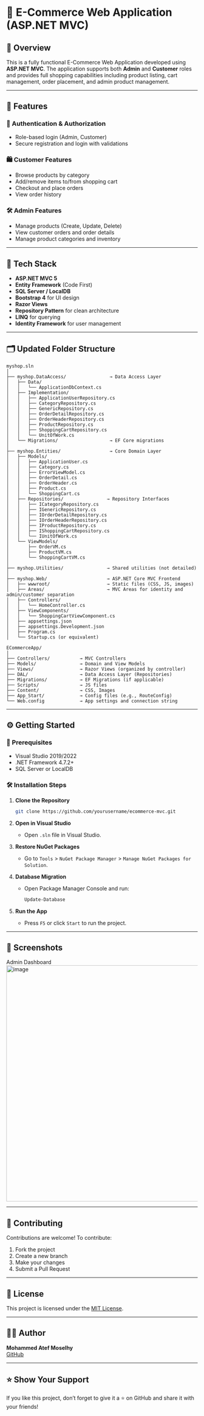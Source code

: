 # 🛒 E-Commerce Web Application (ASP.NET MVC)

## 📌 Overview

This is a fully functional E-Commerce Web Application developed using **ASP.NET MVC**. The application supports both **Admin** and **Customer** roles and provides full shopping capabilities including product listing, cart management, order placement, and admin product management.

---

## 🚀 Features

### 🔐 Authentication & Authorization
- Role-based login (Admin, Customer)
- Secure registration and login with validations

### 🛍️ Customer Features
- Browse products by category
- Add/remove items to/from shopping cart
- Checkout and place orders
- View order history

### 🛠️ Admin Features
- Manage products (Create, Update, Delete)
- View customer orders and order details
- Manage product categories and inventory

---

## 🧰 Tech Stack

- **ASP.NET MVC 5**
- **Entity Framework** (Code First)
- **SQL Server / LocalDB**
- **Bootstrap 4** for UI design
- **Razor Views**
- **Repository Pattern** for clean architecture
- **LINQ** for querying
- **Identity Framework** for user management

---

## 🗂️ Updated Folder Structure

```
myshop.sln
│
├── myshop.DataAccess/                → Data Access Layer
│   ├── Data/
│   │   └── ApplicationDbContext.cs
│   ├── Implementation/
│   │   ├── ApplicationUserRepository.cs
│   │   ├── CategoryRepository.cs
│   │   ├── GenericRepository.cs
│   │   ├── OrderDetailRepository.cs
│   │   ├── OrderHeaderRepository.cs
│   │   ├── ProductRepository.cs
│   │   ├── ShoppingCartRepository.cs
│   │   └── UnitOfWork.cs
│   └── Migrations/                   → EF Core migrations
│
├── myshop.Entities/                  → Core Domain Layer
│   ├── Models/
│   │   ├── ApplicationUser.cs
│   │   ├── Category.cs
│   │   ├── ErrorViewModel.cs
│   │   ├── OrderDetail.cs
│   │   ├── OrderHeader.cs
│   │   ├── Product.cs
│   │   └── ShoppingCart.cs
│   ├── Repositories/                → Repository Interfaces
│   │   ├── ICategoryRepository.cs
│   │   ├── IGenericRepository.cs
│   │   ├── IOrderDetailRepository.cs
│   │   ├── IOrderHeaderRepository.cs
│   │   ├── IProductRepository.cs
│   │   ├── IShoppingCartRepository.cs
│   │   └── IUnitOfWork.cs
│   └── ViewModels/
│       ├── OrderVM.cs
│       ├── ProductVM.cs
│       └── ShoppingCartVM.cs
│
├── myshop.Utilities/                → Shared utilities (not detailed)
│
├── myshop.Web/                      → ASP.NET Core MVC Frontend
│   ├── wwwroot/                     → Static files (CSS, JS, images)
│   ├── Areas/                       → MVC Areas for identity and admin/customer separation
│   ├── Controllers/
│   │   └── HomeController.cs
│   ├── ViewComponents/
│   │   └── ShoppingCartViewComponent.cs
│   ├── appsettings.json
│   ├── appsettings.Development.json
│   ├── Program.cs
│   └── Startup.cs (or equivalent)
```
```
ECommerceApp/
│
├── Controllers/           → MVC Controllers
├── Models/                → Domain and View Models
├── Views/                 → Razor Views (organized by controller)
├── DAL/                   → Data Access Layer (Repositories)
├── Migrations/            → EF Migrations (if applicable)
├── Scripts/               → JS files
├── Content/               → CSS, Images
├── App_Start/             → Config files (e.g., RouteConfig)
└── Web.config             → App settings and connection string
```

---

## ⚙️ Getting Started

### 🧾 Prerequisites
- Visual Studio 2019/2022
- .NET Framework 4.7.2+
- SQL Server or LocalDB

### 🛠️ Installation Steps

1. **Clone the Repository**
   ```bash
   git clone https://github.com/yourusername/ecommerce-mvc.git
   ```

2. **Open in Visual Studio**
   - Open `.sln` file in Visual Studio.

3. **Restore NuGet Packages**
   - Go to `Tools` > `NuGet Package Manager` > `Manage NuGet Packages for Solution`.

4. **Database Migration**
   - Open Package Manager Console and run:
     ```bash
     Update-Database
     ```

5. **Run the App**
   - Press `F5` or click `Start` to run the project.

---

## 📸 Screenshots

Admin Dashboard
<img width="1351" height="622" alt="image" src="https://github.com/user-attachments/assets/07ca761e-d1bc-4307-b693-3bfb09706133" />

---

## 🤝 Contributing

Contributions are welcome! To contribute:

1. Fork the project
2. Create a new branch
3. Make your changes
4. Submit a Pull Request

---

## 📃 License

This project is licensed under the [MIT License](LICENSE).

---

## 🙋‍♂️ Author

**Mohammed Atef Moselhy**  
[GitHub](https://github.com/Mohammed-Atef2004)

---

## ⭐️ Show Your Support

If you like this project, don’t forget to give it a ⭐ on GitHub and share it with your friends!
